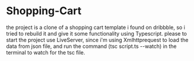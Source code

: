 # Shopping-Cart
the project is a clone of a shopping cart template i found on dribbble, so i tried to rebuild it and give it some functionality using Typescript.
please to start the project use LiveServer, since i'm using Xmlhttprequest to load the data from json file, 
and run the command (tsc script.ts --watch) in the terminal to watch for the tsc file.
